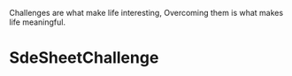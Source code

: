 Challenges are what make life interesting,
Overcoming them is what makes life meaningful.
# SdeSheetChallenge
